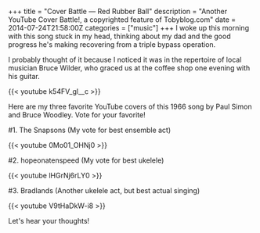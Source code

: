 +++
title = "Cover Battle — Red Rubber Ball"
description = "Another YouTube Cover Battle!, a copyrighted feature of Tobyblog.com"
date = 2014-07-24T21:58:00Z
categories = ["music"]
+++
I woke up this morning with this song stuck in my head, thinking about my dad and the good progress he's making recovering from a triple bypass operation.

<!--more-->

I probably thought of it because I noticed it was in the repertoire of local musician Bruce Wilder, who graced us at the coffee shop one evening with his guitar.

{{< youtube k54FV_gl__c >}}

Here are my three favorite YouTube covers of this 1966 song by Paul Simon and Bruce Woodley. Vote for your favorite!

#1. The Snapsons (My vote for best ensemble act)

{{< youtube 0Mo01_OHNj0 >}}

#2. hopeonatenspeed (My vote for best ukelele)

{{< youtube lHGrNj6rLY0 >}}

#3. Bradlands (Another ukelele act, but best actual singing)

{{< youtube V9tHaDkW-i8 >}}

Let's hear your thoughts!
